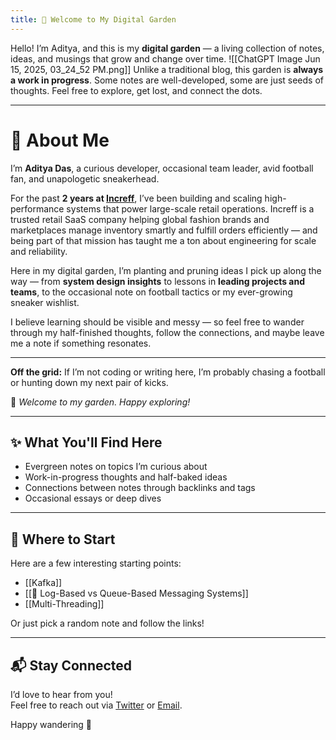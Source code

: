 ```yaml
---
title: 🌱 Welcome to My Digital Garden
---
```



Hello! I’m Aditya, and this is my **digital garden** — a living collection of notes, ideas, and musings that grow and change over time.
![[ChatGPT Image Jun 15, 2025, 03_24_52 PM.png]]
Unlike a traditional blog, this garden is **always a work in progress**. Some notes are well-developed, some are just seeds of thoughts. Feel free to explore, get lost, and connect the dots.

---
# 🌱 About Me

I’m **Aditya Das**, a curious developer, occasional team leader, avid football fan, and unapologetic sneakerhead.

For the past **2 years at [Increff](https://www.increff.com/)**, I’ve been building and scaling high-performance systems that power large-scale retail operations. Increff is a trusted retail SaaS company helping global fashion brands and marketplaces manage inventory smartly and fulfill orders efficiently — and being part of that mission has taught me a ton about engineering for scale and reliability.

Here in my digital garden, I’m planting and pruning ideas I pick up along the way — from **system design insights** to lessons in **leading projects and teams**, to the occasional note on football tactics or my ever-growing sneaker wishlist.

I believe learning should be visible and messy — so feel free to wander through my half-finished thoughts, follow the connections, and maybe leave me a note if something resonates.

---

**Off the grid:** If I’m not coding or writing here, I’m probably chasing a football or hunting down my next pair of kicks.

🌿 _Welcome to my garden. Happy exploring!_

---

## ✨ What You'll Find Here

- Evergreen notes on topics I’m curious about
- Work-in-progress thoughts and half-baked ideas
- Connections between notes through backlinks and tags
- Occasional essays or deep dives

---

## 🚀 Where to Start

Here are a few interesting starting points:
- [[Kafka]]
- [[🧾 Log-Based vs Queue-Based Messaging Systems]]
- [[Multi-Threading]]

Or just pick a random note and follow the links!

---

## 📬 Stay Connected

I’d love to hear from you!  
Feel free to reach out via [Twitter](https://x.com/ThatOneBugDude) or [Email](mailto:aditya.das.050701@gmail.com).

Happy wandering 🌿
